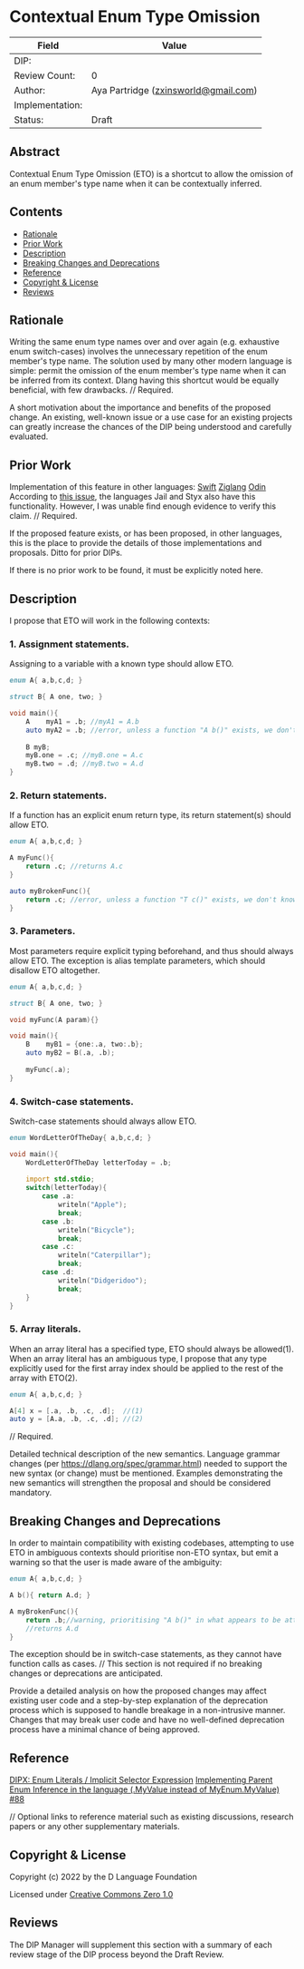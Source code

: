 # Contextual Enum Type Omission

| Field           | Value                                                           |
|-----------------|-----------------------------------------------------------------|
| DIP:            |                                                                 |
| Review Count:   | 0                                                               |
| Author:         | Aya Partridge (zxinsworld@gmail.com)                            |
| Implementation: |                                                                 |
| Status:         | Draft                                                           |

## Abstract

Contextual Enum Type Omission (ETO) is a shortcut to allow the omission of an enum member's
type name when it can be contextually inferred.


## Contents
* [Rationale](#rationale)
* [Prior Work](#prior-work)
* [Description](#description)
* [Breaking Changes and Deprecations](#breaking-changes-and-deprecations)
* [Reference](#reference)
* [Copyright & License](#copyright--license)
* [Reviews](#reviews)

## Rationale
Writing the same enum type names over and over again (e.g. exhaustive enum switch-cases)
involves the unnecessary repetition of the enum member's type name.
The solution used by many other modern language is simple: permit the omission
of the enum member's type name when it can be inferred from its context.
Dlang having this shortcut would be equally beneficial, with few drawbacks.
//
Required.

A short motivation about the importance and benefits of the proposed change.  An existing,
well-known issue or a use case for an existing projects can greatly increase the
chances of the DIP being understood and carefully evaluated.

## Prior Work
Implementation of this feature in other languages:
[Swift](https://docs.swift.org/swift-book/LanguageGuide/Enumerations.html)
[Ziglang](https://ziglang.org/documentation/master/#Enum-Literals)
[Odin](https://odin-lang.org/docs/overview/#implicit-selector-expression)
According to [this issue](https://github.com/dlang/projects/issues/88#issue-1288877431),
the languages Jail and Styx also have this functionality. However, I was unable find
enough evidence to verify this claim.
//
Required.

If the proposed feature exists, or has been proposed, in other languages, this is the place
to provide the details of those implementations and proposals. Ditto for prior DIPs.

If there is no prior work to be found, it must be explicitly noted here.

## Description
I propose that ETO will work in the following contexts:

### 1. Assignment statements.
Assigning to a variable with a known type should allow ETO.
```d
enum A{ a,b,c,d; }

struct B{ A one, two; }

void main(){
    A    myA1 = .b; //myA1 = A.b
    auto myA2 = .b; //error, unless a function "A b()" exists, we don't know the type of ".b"
    
    B myB;
    myB.one = .c; //myB.one = A.c
    myB.two = .d; //myB.two = A.d
}
```

### 2. Return statements.
If a function has an explicit enum return type, its return statement(s)
should allow ETO.
```d
enum A{ a,b,c,d; }

A myFunc(){
    return .c; //returns A.c
}

auto myBrokenFunc(){
    return .c; //error, unless a function "T c()" exists, we don't know the type of ".c"
}
```

### 3. Parameters.
Most parameters require explicit typing beforehand, and thus should
always allow ETO. The exception is alias template parameters, which
should disallow ETO altogether.
```d
enum A{ a,b,c,d; }

struct B{ A one, two; }

void myFunc(A param){}

void main(){
    B    myB1 = {one:.a, two:.b};
    auto myB2 = B(.a, .b);
    
    myFunc(.a);
}
```

### 4. Switch-case statements.
Switch-case statements should always allow ETO.
```d
enum WordLetterOfTheDay{ a,b,c,d; }

void main(){
    WordLetterOfTheDay letterToday = .b;
    
    import std.stdio;
    switch(letterToday){
        case .a:
            writeln("Apple");
            break;
        case .b:
            writeln("Bicycle");
            break;
        case .c:
            writeln("Caterpillar");
            break;
        case .d:
            writeln("Didgeridoo");
            break;
    }
}
```

### 5. Array literals.
When an array literal has a specified type, ETO should always be allowed(1).
When an array literal has an ambiguous type, I propose that any type explicitly
used for the first array index should be applied to the rest of the array with ETO(2).
```d
enum A{ a,b,c,d; }

A[4] x = [.a, .b, .c, .d];  //(1)
auto y = [A.a, .b, .c, .d]; //(2)
```
//
Required.

Detailed technical description of the new semantics. Language grammar changes
(per https://dlang.org/spec/grammar.html) needed to support the new syntax
(or change) must be mentioned. Examples demonstrating the new semantics will
strengthen the proposal and should be considered mandatory.

## Breaking Changes and Deprecations
In order to maintain compatibility with existing codebases, attempting
to use ETO in ambiguous contexts should prioritise non-ETO syntax,
but emit a warning so that the user is made aware of the ambiguity:
```d
enum A{ a,b,c,d; }

A b(){ return A.d; }

A myBrokenFunc(){
    return .b;//warning, prioritising "A b()" in what appears to be attempted ETO syntax
    //returns A.d
}
```
The exception should be in switch-case statements, as they cannot have function calls as cases.
//
This section is not required if no breaking changes or deprecations are anticipated.

Provide a detailed analysis on how the proposed changes may affect existing
user code and a step-by-step explanation of the deprecation process which is
supposed to handle breakage in a non-intrusive manner. Changes that may break
user code and have no well-defined deprecation process have a minimal chance of
being approved.

## Reference
[DIPX: Enum Literals / Implicit Selector Expression](https://forum.dlang.org/thread/yxxhemcpfkdwewvzulxf@forum.dlang.org)
[Implementing Parent Enum Inference in the language (.MyValue instead of MyEnum.MyValue) #88](https://github.com/dlang/projects/issues/88)

//
Optional links to reference material such as existing discussions, research papers
or any other supplementary materials.

## Copyright & License
Copyright (c) 2022 by the D Language Foundation

Licensed under [Creative Commons Zero 1.0](https://creativecommons.org/publicdomain/zero/1.0/legalcode.txt)

## Reviews
The DIP Manager will supplement this section with a summary of each review stage
of the DIP process beyond the Draft Review.
